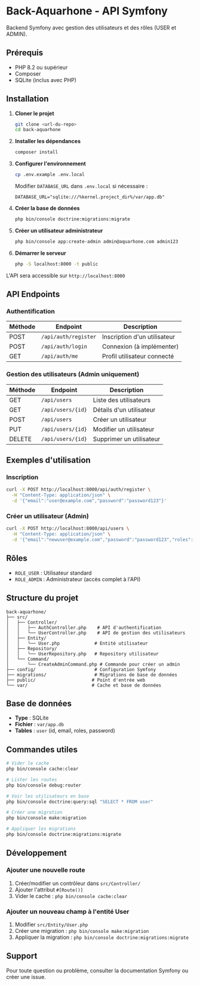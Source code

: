 # Back-Aquarhone - API Symfony

Backend Symfony avec gestion des utilisateurs et des rôles (USER et ADMIN).

## Prérequis

- PHP 8.2 ou supérieur
- Composer
- SQLite (inclus avec PHP)

## Installation

1. **Cloner le projet**
   ```bash
   git clone <url-du-repo>
   cd back-aquarhone
   ```

2. **Installer les dépendances**
   ```bash
   composer install
   ```

3. **Configurer l'environnement**
   ```bash
   cp .env.example .env.local
   ```
   
   Modifier `DATABASE_URL` dans `.env.local` si nécessaire :
   ```env
   DATABASE_URL="sqlite:///%kernel.project_dir%/var/app.db"
   ```

4. **Créer la base de données**
   ```bash
   php bin/console doctrine:migrations:migrate
   ```

5. **Créer un utilisateur administrateur**
   ```bash
   php bin/console app:create-admin admin@aquarhone.com admin123
   ```

6. **Démarrer le serveur**
   ```bash
   php -S localhost:8000 -t public
   ```

L'API sera accessible sur `http://localhost:8000`

## API Endpoints

### Authentification

| Méthode | Endpoint | Description |
|---------|----------|-------------|
| POST | `/api/auth/register` | Inscription d'un utilisateur |
| POST | `/api/auth/login` | Connexion (à implémenter) |
| GET | `/api/auth/me` | Profil utilisateur connecté |

### Gestion des utilisateurs (Admin uniquement)

| Méthode | Endpoint | Description |
|---------|----------|-------------|
| GET | `/api/users` | Liste des utilisateurs |
| GET | `/api/users/{id}` | Détails d'un utilisateur |
| POST | `/api/users` | Créer un utilisateur |
| PUT | `/api/users/{id}` | Modifier un utilisateur |
| DELETE | `/api/users/{id}` | Supprimer un utilisateur |

## Exemples d'utilisation

### Inscription
```bash
curl -X POST http://localhost:8000/api/auth/register \
  -H "Content-Type: application/json" \
  -d '{"email":"user@example.com","password":"password123"}'
```

### Créer un utilisateur (Admin)
```bash
curl -X POST http://localhost:8000/api/users \
  -H "Content-Type: application/json" \
  -d '{"email":"newuser@example.com","password":"password123","roles":["ROLE_USER"]}'
```

## Rôles

- `ROLE_USER` : Utilisateur standard
- `ROLE_ADMIN` : Administrateur (accès complet à l'API)

## Structure du projet

```
back-aquarhone/
├── src/
│   ├── Controller/
│   │   ├── AuthController.php    # API d'authentification
│   │   └── UserController.php    # API de gestion des utilisateurs
│   ├── Entity/
│   │   └── User.php             # Entité utilisateur
│   ├── Repository/
│   │   └── UserRepository.php   # Repository utilisateur
│   └── Command/
│       └── CreateAdminCommand.php # Commande pour créer un admin
├── config/                      # Configuration Symfony
├── migrations/                  # Migrations de base de données
├── public/                     # Point d'entrée web
└── var/                        # Cache et base de données
```

## Base de données

- **Type** : SQLite
- **Fichier** : `var/app.db`
- **Tables** : `user` (id, email, roles, password)

## Commandes utiles

```bash
# Vider le cache
php bin/console cache:clear

# Lister les routes
php bin/console debug:router

# Voir les utilisateurs en base
php bin/console doctrine:query:sql "SELECT * FROM user"

# Créer une migration
php bin/console make:migration

# Appliquer les migrations
php bin/console doctrine:migrations:migrate
```

## Développement

### Ajouter une nouvelle route
1. Créer/modifier un contrôleur dans `src/Controller/`
2. Ajouter l'attribut `#[Route()]`
3. Vider le cache : `php bin/console cache:clear`

### Ajouter un nouveau champ à l'entité User
1. Modifier `src/Entity/User.php`
2. Créer une migration : `php bin/console make:migration`
3. Appliquer la migration : `php bin/console doctrine:migrations:migrate`

## Support

Pour toute question ou problème, consulter la documentation Symfony ou créer une issue.
